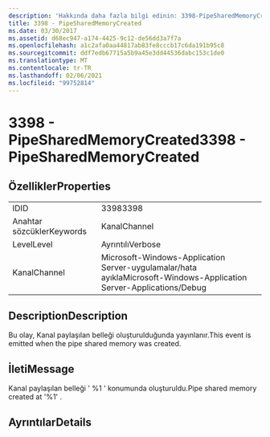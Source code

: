 ```yaml
---
description: 'Hakkında daha fazla bilgi edinin: 3398-PipeSharedMemoryCreated'
title: 3398 - PipeSharedMemoryCreated
ms.date: 03/30/2017
ms.assetid: d68ec947-a174-4425-9c12-de56dd3a7f7a
ms.openlocfilehash: a1c2afa0aa44817ab83fe8cccb17c6da191b95c8
ms.sourcegitcommit: ddf7edb67715a5b9a45e3dd44536dabc153c1de0
ms.translationtype: MT
ms.contentlocale: tr-TR
ms.lasthandoff: 02/06/2021
ms.locfileid: "99752814"
---
```

# <a name="3398---pipesharedmemorycreated"></a><span data-ttu-id="548f7-103">3398 - PipeSharedMemoryCreated</span><span class="sxs-lookup"><span data-stu-id="548f7-103">3398 - PipeSharedMemoryCreated</span></span>

## <a name="properties"></a><span data-ttu-id="548f7-104">Özellikler</span><span class="sxs-lookup"><span data-stu-id="548f7-104">Properties</span></span>  
  
|||  
|-|-|  
|<span data-ttu-id="548f7-105">ID</span><span class="sxs-lookup"><span data-stu-id="548f7-105">ID</span></span>|<span data-ttu-id="548f7-106">3398</span><span class="sxs-lookup"><span data-stu-id="548f7-106">3398</span></span>|  
|<span data-ttu-id="548f7-107">Anahtar sözcükler</span><span class="sxs-lookup"><span data-stu-id="548f7-107">Keywords</span></span>|<span data-ttu-id="548f7-108">Kanal</span><span class="sxs-lookup"><span data-stu-id="548f7-108">Channel</span></span>|  
|<span data-ttu-id="548f7-109">Level</span><span class="sxs-lookup"><span data-stu-id="548f7-109">Level</span></span>|<span data-ttu-id="548f7-110">Ayrıntılı</span><span class="sxs-lookup"><span data-stu-id="548f7-110">Verbose</span></span>|  
|<span data-ttu-id="548f7-111">Kanal</span><span class="sxs-lookup"><span data-stu-id="548f7-111">Channel</span></span>|<span data-ttu-id="548f7-112">Microsoft-Windows-Application Server-uygulamalar/hata ayıkla</span><span class="sxs-lookup"><span data-stu-id="548f7-112">Microsoft-Windows-Application Server-Applications/Debug</span></span>|  
  
## <a name="description"></a><span data-ttu-id="548f7-113">Description</span><span class="sxs-lookup"><span data-stu-id="548f7-113">Description</span></span>  

 <span data-ttu-id="548f7-114">Bu olay, Kanal paylaşılan belleği oluşturulduğunda yayınlanır.</span><span class="sxs-lookup"><span data-stu-id="548f7-114">This event is emitted when the pipe shared memory was created.</span></span>  
  
## <a name="message"></a><span data-ttu-id="548f7-115">İleti</span><span class="sxs-lookup"><span data-stu-id="548f7-115">Message</span></span>  

 <span data-ttu-id="548f7-116">Kanal paylaşılan belleği ' %1 ' konumunda oluşturuldu.</span><span class="sxs-lookup"><span data-stu-id="548f7-116">Pipe shared memory created at '%1' .</span></span>  
  
## <a name="details"></a><span data-ttu-id="548f7-117">Ayrıntılar</span><span class="sxs-lookup"><span data-stu-id="548f7-117">Details</span></span>

